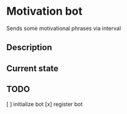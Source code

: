 # Motivation bot

Sends some motivational phrases via interval

## Description



## Current state


## TODO

[ ] initialize bot
[x] register bot
